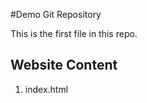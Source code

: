 #Demo Git Repository

 This is the first file in this repo.
 
 ## Website Content
 
 1. index.html
 
